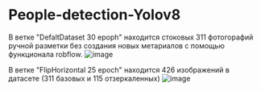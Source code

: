 # People-detection-Yolov8
В ветке "DefaltDataset 30 epoph" находится стоковых 311 фотогорафий ручной разметки без создания новых метариалов с помощью функционала robflow.
![image](https://github.com/user-attachments/assets/a504f0c3-72b1-480e-ba4f-7c31d434b0a8)

В ветке "FlipHorizontal 25 epoch" находится 426 изображений в датасете (311 базовых и 115 отзеркаленных)
![image](https://github.com/user-attachments/assets/e54f0ece-1f32-493d-9c65-28d05fe9ab50)
